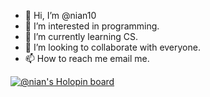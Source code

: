 - 👋 Hi, I’m @nian10
- 👀 I’m interested in programming.
- 🌱 I’m currently learning CS.
- 💞️ I’m looking to collaborate with everyone.
- 📫 How to reach me email me.

[![@nian's Holopin board](https://holopin.me/nian)](https://holopin.io/@nian)

<!---
nian10/nian10 is a ✨ special ✨ repository because its `README.md` (this file) appears on your GitHub profile.
You can click the Preview link to take a look at your changes.
--->
